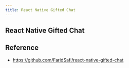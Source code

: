 ```yaml
---
title: React Native Gifted Chat
---
```


## React Native Gifted Chat


## Reference
- https://github.com/FaridSafi/react-native-gifted-chat
